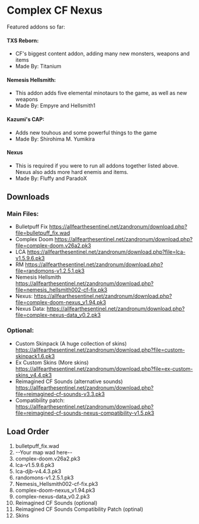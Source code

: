 # Complex CF Nexus

Featured addons so far:
#### TXS Reborn:
* CF's biggest content addon, adding many new monsters, weapons and items
* Made By: Titanium

#### Nemesis Hellsmith:
* This addon adds five elemental minotaurs to the game, as well as new weapons
* Made By: Empyre and Hellsmith1

#### Kazumi's CAP:
* Adds new touhous and some powerful things to the game
* Made By: Shirohima M. Yumikira

#### Nexus
* This is required if you were to run all addons together listed above. Nexus also adds more hard enemis and items.
* Made By: Fluffy and ParadoX

## Downloads

### Main Files:
* Bulletpuff Fix https://allfearthesentinel.net/zandronum/download.php?file=bulletpuff_fix.wad
* Complex Doom https://allfearthesentinel.net/zandronum/download.php?file=complex-doom.v26a2.pk3
* LCA https://allfearthesentinel.net/zandronum/download.php?file=lca-v1.5.9.6.pk3
* RM https://allfearthesentinel.net/zandronum/download.php?file=randomons-v1.2.5.1.pk3
* Nemesis Hellsmith https://allfearthesentinel.net/zandronum/download.php?file=nemesis_hellsmith002-cf-fix.pk3
* Nexus: https://allfearthesentinel.net/zandronum/download.php?file=complex-doom-nexus_v1.94.pk3
* Nexus Data: https://allfearthesentinel.net/zandronum/download.php?file=complex-nexus-data_v0.2.pk3

### Optional:
* Custom Skinpack (A huge collection of skins) https://allfearthesentinel.net/zandronum/download.php?file=custom-skinpack1.6.pk3
* Ex Custom Skins (More skins) https://allfearthesentinel.net/zandronum/download.php?file=ex-custom-skins_v4.4.pk3
* Reimagined CF Sounds (alternative sounds) https://allfearthesentinel.net/zandronum/download.php?file=reimagined-cf-sounds-v3.3.pk3
* Compatibility patch: https://allfearthesentinel.net/zandronum/download.php?file=reimagined-cf-sounds-nexus-compatibility-v1.5.pk3

## Load Order

1. bulletpuff_fix.wad
2. --Your map wad here--
3. complex-doom.v26a2.pk3
4. lca-v1.5.9.6.pk3
5. lca-djb-v4.4.3.pk3
6. randomons-v1.2.5.1.pk3
7. Nemesis_Hellsmith002-cf-fix.pk3
8. complex-doom-nexus_v1.94.pk3
9. complex-nexus-data_v0.2.pk3
10. Reimagined CF Sounds (optional)
11. Reimagined CF Sounds Compatibility Patch (optinal)
12. Skins

